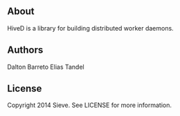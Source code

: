 About
---
HiveD is a library for building distributed worker daemons.


Authors
---

Dalton Barreto
Elias Tandel

License
---
Copyright 2014 Sieve. See LICENSE for more information.
